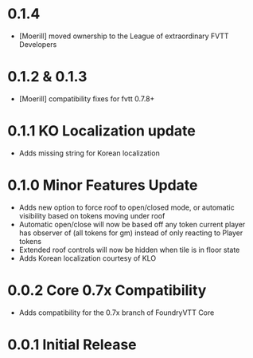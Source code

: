 # 0.1.4

- [Moerill] moved ownership to the League of extraordinary FVTT Developers 

# 0.1.2 & 0.1.3

- [Moerill] compatibility fixes for fvtt 0.7.8+

# 0.1.1 KO Localization update
- Adds missing string for Korean localization

# 0.1.0 Minor Features Update
- Adds new option to force roof to open/closed mode, or automatic visibility based on tokens moving under roof
- Automatic open/close will now be based off any token current player has observer of (all tokens for gm) instead of only reacting to Player tokens
- Extended roof controls will now be hidden when tile is in floor state
- Adds Korean localization courtesy of KLO

# 0.0.2 Core 0.7x Compatibility
- Adds compatibility for the 0.7x branch of FoundryVTT Core

# 0.0.1 Initial Release